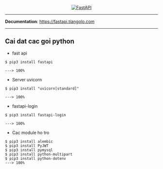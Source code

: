 <p align="center">
  <a href="https://fastapi.tiangolo.com"><img src="https://fastapi.tiangolo.com/img/logo-margin/logo-teal.png" alt="FastAPI"></a>
</p>

---

**Documentation**: <a href="https://fastapi.tiangolo.com" target="_blank">https://fastapi.tiangolo.com</a>

---
 
 ## Cai dat cac goi python
 
 - fast api
 
 <div class="termy">
  
```console
$ pip3 install fastapi

---> 100%
```

</div>

- Server uvicorn

<div class="termy">

```console
$ pip3 install "uvicorn[standard]"

---> 100%
```

</div>

- fastapi-login

<div class="termy">

```console
$ pip3 install fastapi-login

---> 100%
```

</div>
 
- Cac module ho tro

<div class="termy">

```console
$ pip3 install alembic
$ pip3 install PyJWT
$ pip3 install pymysql
$ pip3 install python-multipart
$ pip3 install python-dotenv
---> 100%
```

</div>
